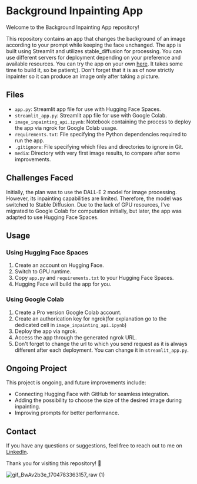 # Background Inpainting App

Welcome to the Background Inpainting App repository!

This repository contains an app that changes the background of an image according to your prompt while keeping the face unchanged. The app is built using Streamlit and utilizes stable_diffusion for processing. You can use different servers for deployment depending on your preference and available resources. You can try the app on your own [here](https://huggingface.co/spaces/pr0fi7/face_inpainter). It takes some time to build it, so be patient;). Don't forget that it is as of now strictly inpainter so it can produce an image only after taking a picture. 

## Files

- `app.py`: Streamlit app file for use with Hugging Face Spaces.
- `streamlit_app.py`: Streamlit app file for use with Google Colab.
- `image_inpainting_api.ipynb`: Notebook containing the process to deploy the app via ngrok for Google Colab usage.
- `requirements.txt`: File specifying the Python dependencies required to run the app.
- `.gitignore`: File specifying which files and directories to ignore in Git.
- `media`: Directory with very first image results, to compare after some improvements.

## Challenges Faced

Initially, the plan was to use the DALL-E 2 model for image processing. However, its inpainting capabilities are limited. Therefore, the model was switched to Stable Diffusion. Due to the lack of GPU resources, I've migrated to Google Colab for computation initially, but later, the app was adapted to use Hugging Face Spaces.

## Usage

### Using Hugging Face Spaces

1. Create an account on Hugging Face.
2. Switch to GPU runtime.
3. Copy `app.py` and `requirements.txt` to your Hugging Face Spaces.
4. Hugging Face will build the app for you.

### Using Google Colab

1. Create a Pro version Google Colab account.
2. Create an authorication key for ngrok(for explanation go to the dedicated cell in `image_inpainting_api.ipynb`)
3. Deploy the app via ngrok.
4. Access the app through the generated ngrok URL.
5. Don't forget to change the url to which you send request as it is always different after each deployment. You can change it in `streamlit_app.py`.

## Ongoing Project

This project is ongoing, and future improvements include:
- Connecting Hugging Face with GitHub for seamless integration.
- Adding the possibility to choose the size of the desired image during inpainting.
- Improving prompts for better performance.

## Contact

If you have any questions or suggestions, feel free to reach out to me on [LinkedIn](https://www.linkedin.com/in/mark-shevchenko-218149259/). 

Thank you for visiting this repository! 🚀

![gif_BwAv2b3e_1704783363157_raw (1)](https://github.com/pr0fi7/image_inpainter/assets/53155116/27147161-f536-43ff-a843-ae7e3843ad21)


